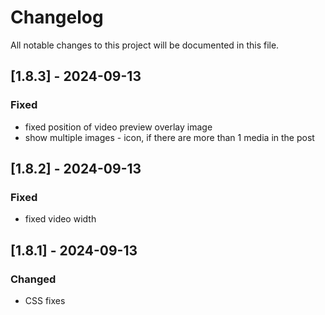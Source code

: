 # Changelog

All notable changes to this project will be documented in this file.

## [1.8.3] - 2024-09-13
### Fixed
- fixed position of video preview overlay image
- show multiple images - icon, if there are more than 1 media in the post

## [1.8.2] - 2024-09-13
### Fixed
- fixed video width

## [1.8.1] - 2024-09-13
### Changed
- CSS fixes

